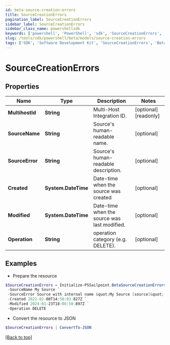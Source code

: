 ```yaml
---
id: beta-source-creation-errors
title: SourceCreationErrors
pagination_label: SourceCreationErrors
sidebar_label: SourceCreationErrors
sidebar_class_name: powershellsdk
keywords: ['powershell', 'PowerShell', 'sdk', 'SourceCreationErrors', 'BetaSourceCreationErrors'] 
slug: /tools/sdk/powershell/beta/models/source-creation-errors
tags: ['SDK', 'Software Development Kit', 'SourceCreationErrors', 'BetaSourceCreationErrors']
---
```



# SourceCreationErrors

## Properties

Name | Type | Description | Notes
------------ | ------------- | ------------- | -------------
**MultihostId** | **String** | Multi-Host Integration ID. | [optional] [readonly] 
**SourceName** | **String** | Source's human-readable name. | [optional] 
**SourceError** | **String** | Source's human-readable description. | [optional] 
**Created** | **System.DateTime** | Date-time when the source was created | [optional] 
**Modified** | **System.DateTime** | Date-time when the source was last modified. | [optional] 
**Operation** | **String** | operation category (e.g. DELETE). | [optional] 

## Examples

- Prepare the resource
```powershell
$SourceCreationErrors = Initialize-PSSailpoint.BetaSourceCreationErrors  -MultihostId 2c91808568c529c60168cca6f90c1324 `
 -SourceName My Source `
 -SourceError Source with internal name &quot;My Source [source]&quot; already exists. `
 -Created 2022-02-08T14:50:03.827Z `
 -Modified 2024-01-23T18:08:50.897Z `
 -Operation DELETE
```

- Convert the resource to JSON
```powershell
$SourceCreationErrors | ConvertTo-JSON
```


[[Back to top]](#) 

